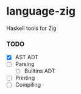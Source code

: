 # language-zig

Haskell tools for Zig

### TODO

- [x] AST ADT
- [ ] Parsing
	- [ ] Builtins ADT
- [ ] Printing
- [ ] Compiling
